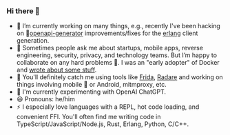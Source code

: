 ### Hi there 👋

- 🔭 I’m currently working on many things, e.g., recently I've been hacking on 🎯[openapi-generator](https://github.com/OpenAPITools/openapi-generator) improvements/fixes for the [erlang](https://www.erlang.org) client generation.
- 🤝 Sometimes people ask me about startups, mobile apps, reverse engineering, security, privacy, and technology teams. But I’m happy to collaborate on any hard problems 🚀. I was an "early adopter" of Docker and [wrote about some stuff](http://bitjudo.com/blog/2014/03/13/building-efficient-dockerfiles-node-dot-js/).
- 🙋 You'll definitely catch me using tools like [Frida](https://github.com/frida/frida), [Radare](https://github.com/radareorg/radare2) and working on things involving mobile  or Android, mitmproxy, etc. 
- 🌱 I'm currently experimenting with OpenAI ChatGPT.
- 😄 Pronouns: he/him
- ⚡ I especially love languages with a REPL, hot code loading, and convenient FFI. You'll often find me writing code in TypeScript/JavaScript/Node.js, Rust, Erlang, Python, C/C++.
